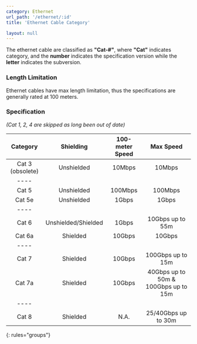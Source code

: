 ```yaml
---
category: Ethernet
url_path: '/ethernet/:id'
title: 'Ethernet Cable Category'

layout: null
---
```


The ethernet cable are classified as **"Cat-#"**, where **"Cat"** indicates category, and the **number** indicates the specification version while the **letter** indicates the subversion.

### Length Limitation

Ethernet cables have max length limitation, thus the specifications are generally rated at 100 meters.

### Specification

*(Cat 1, 2, 4 are skipped as long been out of date)*

| Category | Shielding | 100-meter Speed | Max Speed |
|:-------:|:-------:|:-------:|:-------:|
| Cat 3 (obsolete) | Unshielded | 10Mbps | 10Mbps |
|----
| Cat 5 | Unshielded | 100Mbps | 100Mbps |
| Cat 5e | Unshielded | 1Gbps | 1Gbps |
|----
| Cat 6 | Unshielded/Shielded | 1Gbps | 10Gbps up to 55m |
| Cat 6a | Shielded | 10Gbps | 10Gbps |
|----
| Cat 7 | Shielded | 10Gbps | 100Gbps up to 15m |
| Cat 7a | Shielded | 10Gbps | 40Gbps up to 50m & 100Gbps up to 15m |
|----
| Cat 8 | Shielded | N.A. | 25/40Gbps up to 30m |
{: rules="groups"}